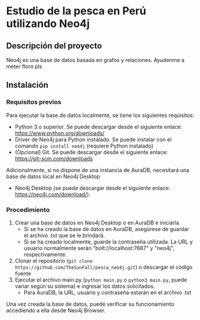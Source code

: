 # Estudio de la pesca en Perú utilizando Neo4j

## Descripción del proyecto

Neo4j es una base de datos basada en grafos y relaciones. Ayudenme a meter floro pls

## Instalación
### Requisitos previos
Para ejecutar la base de datos localmente, se tiene los siguientes requisitos:
- Python 3 o superior. Se puede descargar desde el siguiente enlace: https://www.python.org/downloads/
- Driver de Neo4j para Python instalado. Se puede instalar con el comando `pip install neo4j` (requiere Python instalado)
- (Opcional) Git. Se puede descargar desde el siguiente enlace: https://git-scm.com/downloads

Adicionalmente, si no dispone de una instancia de AuraDB, necesitará una base de datos local en Neo4j Desktop
- Neo4j Desktop (se puede descargar desde el siguiente enlace: https://neo4j.com/download/).

### Procedimiento
1. Crear una base de datos en Neo4j Desktop o en AuraDB e iniciarla.
   - Si se ha creado la base de datos en AuraDB, asegúrese de guardar el archivo .txt que se le brindará.
   - Si se ha creado localmente, guarde la contraseña utilizada. La URL y usuario normalmente serán "bolt://localhost:7687" y "neo4j", respectivamente.
2. Clonar el repositorio (`git clone https://github.com/TheSunFall/pesca_neo4j.git`) o descargar el código fuente
3. Ejecutar el archivo main.py (`python main.py` o `python3 main.py`, puede variar según su sistema) e ingresar los datos solicitados.
    - Para AuraDB, la URL, usuario y contraseña estarán en el archivo .txt

Una vez creada la base de datos, puede verificar su funcionamiento accediendo a ella desde Neo4j Browser.